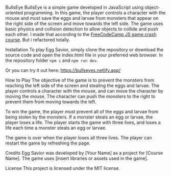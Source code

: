 BullsEye
BullsEye is a simple game developed in JavaScript using object-oriented programming. In this game, the player controls a character with the mouse and must save the eggs and larvae from monsters that appear on the right side of the screen and move towards the left side. The game uses basic physics and collision detection to allow objects to collide and push each other.
I made that according to the [FreeCodeCamp JS game crash course](https://www.youtube.com/watch?v=U34l-Xz5ynU&t=193s).
But i refactored totally.

Installation
To play Egg Savior, simply clone the repository or download the source code and open the index.html file in your preferred web browser.
In the repository folder `npm i` and `npm run dev`.

Or you can try it out here:
https://bullseyes.netlify.app/

How to Play
The objective of the game is to prevent the monsters from reaching the left side of the screen and stealing the eggs and larvae. The player controls a character with the mouse, and can move the character by moving the mouse. The character can push the monsters to the right to prevent them from moving towards the left.

To win the game, the player must prevent all of the eggs and larvae from being stolen by the monsters. If a monster steals an egg or larvae, the player loses a life. The player starts the game with three lives, and loses a life each time a monster steals an egg or larvae.

The game is over when the player loses all three lives. The player can restart the game by refreshing the page.

Credits
Egg Savior was developed by [Your Name] as a project for [Course Name]. The game uses [insert libraries or assets used in the game].

License
This project is licensed under the MIT license.
